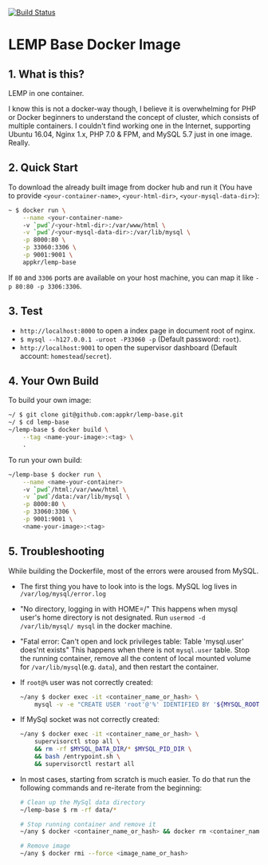 [![Build Status](https://travis-ci.org/appkr/lemp-base.svg?branch=16.04)](https://travis-ci.org/appkr/lemp-base)

# LEMP Base Docker Image

## 1. What is this?

LEMP in one container.

I know this is not a docker-way though, I believe it is overwhelming for PHP or Docker beginners to understand the concept of cluster, which consists of multiple containers. I couldn't find working one in the Internet, supporting Ubuntu 16.04, Nginx 1.x, PHP 7.0 & FPM, and MySQL 5.7 just in one image. Really.

## 2. Quick Start

To download the already built image from docker hub and run it (You have to provide `<your-container-name>`, `<your-html-dir>`, `<your-mysql-data-dir>`):

```sh
~ $ docker run \
    --name <your-container-name>
    -v `pwd`/<your-html-dir>:/var/www/html \
    -v `pwd`/<your-mysql-data-dir>:/var/lib/mysql \
    -p 8000:80 \
    -p 33060:3306 \
    -p 9001:9001 \
    appkr/lemp-base
```

If `80` and `3306` ports are available on your host machine, you can map it like `-p 80:80 -p 3306:3306`.

## 3. Test

- `http://localhost:8000` to open a index page in document root of nginx.
- `$ mysql --h127.0.0.1 -uroot -P33060 -p` (Default password: `root`).
- `http://localhost:9001` to open the supervisor dashboard (Default account: `homestead`/`secret`).

## 4. Your Own Build

To build your own image:

```sh
~/ $ git clone git@github.com:appkr/lemp-base.git
~/ $ cd lemp-base
~/lemp-base $ docker build \
    --tag <name-your-image>:<tag> \
    .
```

To run your own build:

```sh
~/lemp-base $ docker run \
    --name <name-your-container>
    -v `pwd`/html:/var/www/html \
    -v `pwd`/data:/var/lib/mysql \
    -p 8000:80 \
    -p 33060:3306 \
    -p 9001:9001 \
    <name-your-image>:<tag>
```

## 5. Troubleshooting

While building the Dockerfile, most of the errors were aroused from MySQL.

-   The first thing you have to look into is the logs. MySQL log lives in `/var/log/mysql/error.log`

-   "No directory, logging in with HOME=/" This happens when mysql user's home directory is not designated. Run `usermod -d /var/lib/mysql/ mysql` in the docker machine.

-   "Fatal error: Can't open and lock privileges table: Table 'mysql.user' does'nt exists" This happens when there is not `mysql.user` table. Stop the running container, remove all the content of local mounted volume for `/var/lib/mysql`(e.g. `data`), and then restart the container.

-   If `root@%` user was not correctly created:

    ```bash
    ~/any $ docker exec -it <container_name_or_hash> \
        mysql -v -e "CREATE USER 'root'@'%' IDENTIFIED BY '${MYSQL_ROOT_PASSWORD}'; GRANT ALL PRIVILEGES ON *.* TO 'root'@'%'; FLUSH PRIVILEGES;"
    ```

-   If MySql socket was not correctly created:

    ```bash
    ~/any $ docker exec -it <container_name_or_hash> \
        supervisorctl stop all \
        && rm -rf $MYSQL_DATA_DIR/* $MYSQL_PID_DIR \
        && bash /entrypoint.sh \
        && supervisorctl restart all
    ```

-   In most cases, starting from scratch is much easier. To do that run the following commands and re-iterate from the beginning:

    ```bash
    # Clean up the MySql data directory
    ~/lemp-base $ rm -rf data/*
    
    # Stop running container and remove it
    ~/any $ docker <container_name_or_hash> && docker rm <container_name_or_hash>
    
    # Remove image
    ~/any $ docker rmi --force <image_name_or_hash>
    ```

